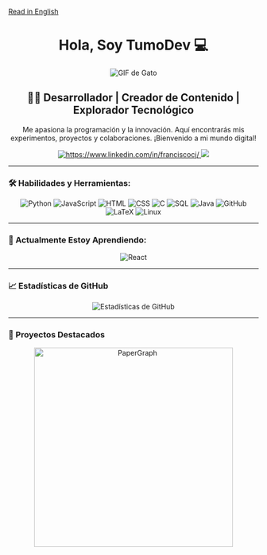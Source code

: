 [Read in English](./README.md)

<h1 align="center"> Hola, Soy TumoDev 💻</h1>

<div align="center">
    <img src="https://media1.tenor.com/m/3Qb1nM5v680AAAAd/cat-cats.gif" alt="GIF de Gato"/>
</div>

<h2 align="center">👨‍💻 Desarrollador | Creador de Contenido | Explorador Tecnológico</h2>

<p align="center">
    Me apasiona la programación y la innovación. Aquí encontrarás mis experimentos, proyectos y colaboraciones. ¡Bienvenido a mi mundo digital!
</p>

<div align="center">
    <a href="https://www.linkedin.com/in/franciscocj/">
        <img src="https://img.shields.io/badge/LinkedIn-Francisco_Cortés-0077B5?style=for-the-badge&logo=linkedin&logoColor=white&labelColor=101010" alt="https://www.linkedin.com/in/franciscocj/">
    </a>
    <a href="https://youtube.com/@tumodev">
        <img src="https://img.shields.io/badge/YouTube-TumoDEV-FF0000?style=for-the-badge&logo=youtube&logoColor=white&labelColor=101010">
    </a>
</div>

---

### 🛠️ Habilidades y Herramientas:


<div align="center">
    <a href="https://github.com/TumoDev" style="text-decoration: none;">
        <img src="https://img.shields.io/badge/-Python-blue?style=for-the-badge&logo=python&logoColor=white" alt="Python"/>
        <img src="https://img.shields.io/badge/-JavaScript-yellow?style=for-the-badge&logo=javascript&logoColor=white" alt="JavaScript"/>
        <img src="https://img.shields.io/badge/-HTML-orange?style=for-the-badge&logo=html5&logoColor=white" alt="HTML">
        <img src="https://img.shields.io/badge/-CSS-1572B6?style=for-the-badge&logo=css3&logoColor=white" alt="CSS">
        <img src="https://img.shields.io/badge/-C-00599C?style=for-the-badge&logo=c&logoColor=white" alt="C">
        <img src="https://img.shields.io/badge/-SQL-4479A1?style=for-the-badge&logo=mysql&logoColor=white" alt="SQL">
        <img src="https://img.shields.io/badge/-Java-red?style=for-the-badge&logo=java&logoColor=white" alt="Java">
        <img src="https://img.shields.io/badge/-GitHub-181717?style=for-the-badge&logo=github&logoColor=white" alt="GitHub">
        <img src="https://img.shields.io/badge/-LaTeX-008080?style=for-the-badge&logo=latex&logoColor=white" alt="LaTeX">
        <img src="https://img.shields.io/badge/-Linux-FCC624?style=for-the-badge&logo=linux&logoColor=white" alt="Linux">
    </a>
</div>


---

### 🌱 Actualmente Estoy Aprendiendo:

<div align="center">
    <a href="https://github.com/TumoDev" style="text-decoration: none;">
        <img src="https://img.shields.io/badge/-React-black?style=for-the-badge&logo=react" alt="React"/>
    </a>
</div>


---

### 📈 Estadísticas de GitHub

<div align="center">
    <img src="https://github-readme-stats.vercel.app/api?username=tumodev&show_icons=true&theme=vue" alt="Estadísticas de GitHub"/>
</div>

---

### 🌟 Proyectos Destacados

<div align="center">
    <a href="https://github.com/TumoDev/PaperGraph">
        <img src="https://github.com/TumoDev/PaperGraph" alt="PaperGraph" width="400"/>
    </a>
</div>


